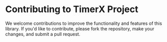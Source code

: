 # Contributing to TimerX Project

We welcome contributions to improve the functionality and features of this library. If you'd like to contribute, please fork the repository, make your changes, and submit a pull request.